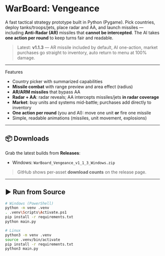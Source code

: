 # WarBoard: Vengeance

A fast tactical strategy prototype built in Python (Pygame). Pick countries, deploy tanks/troops/jets, place radar and AA, and launch missiles — including **Anti-Radar (AR)** missiles that **cannot be intercepted**. The AI takes **one action per round** to keep turns fair and readable.

> Latest: **v1.1.3** — AR missile included by default, AI one-action, market purchases go straight to inventory, auto return to menu at 100% damage.
---
Features
- Country picker with summarized capabilities
- **Missile combat** with range preview and area effect (radius)
- **AR/ARM missiles** that bypass AA
- **Radar + AA**: radar reveals; AA intercepts missiles/jets **in radar coverage**
- **Market**: buy units and systems mid-battle; purchases add directly to inventory
- **One action per round** (you and AI): move one unit **or** fire one missile
- Simple, readable animations (missiles, unit movement, explosions)

---

## 📦 Downloads
Grab the latest builds from **Releases**:  
- Windows: `WarBoard_Vengeance_v1_1_3_Windows.zip`  

> GitHub shows per-asset **download counts** on the release page.

---

## ▶️ Run from Source
```bash
# Windows (PowerShell)
python -m venv .venv
. .venv\Scripts\Activate.ps1
pip install -r requirements.txt
python main.py

# Linux
python3 -m venv .venv
source .venv/bin/activate
pip install -r requirements.txt
python3 main.py
